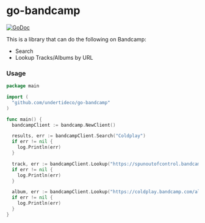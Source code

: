 # go-bandcamp
[![GoDoc](https://godoc.org/github.com/undertideco/go-bandcamp?status.svg)](https://godoc.org/github.com/undertideco/go-bandcamp)

This is a library that can do the following on Bandcamp:
- Search
- Lookup Tracks/Albums by URL

### Usage
```go
package main

import (
  "github.com/undertideco/go-bandcamp"
)

func main() {
  bandcampClient := bandcamp.NewClient()

  results, err := bandcampClient.Search("Coldplay")
  if err != nil {
    log.Println(err)
  }

  track, err := bandcampClient.Lookup("https://spunoutofcontrol.bandcamp.com/track/infinite")
  if err != nil {
    log.Println(err)
  }

  album, err := bandcampClient.Lookup("https://coldplay.bandcamp.com/album/greatest-hits")
  if err != nil {
    log.Println(err)
  }
}
```
